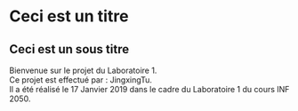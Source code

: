 # Ceci est un titre
## Ceci est un sous titre

Bienvenue sur le projet du Laboratoire 1.  
Ce projet est effectué par : JingxingTu.  
Il a été réalisé le 17 Janvier 2019 dans le cadre du Laboratoire 1 du cours INF 2050.  
